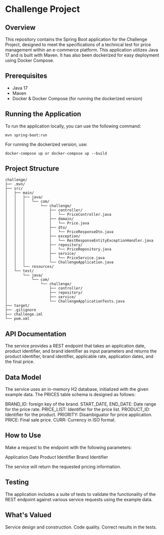 # Challenge Project

## Overview
This repository contains the Spring Boot application for the Challenge Project, designed to meet the specifications of a technical test for price management within an e-commerce platform. This application utilizes Java 17 and is built with Maven. It has also been dockerized for easy deployment using Docker Compose.

## Prerequisites
- Java 17
- Maven
- Docker & Docker Compose (for running the dockerized version)

## Running the Application
To run the application locally, you can use the following command:
```
mvn spring-boot:run
```
For running the dockerized version, use:
```
docker-compose up or docker-compose up --build
```
## Project Structure
```
challenge/
├── .mvn/
├── src/
│   ├── main/
│   │   ├── java/
│   │   │   └── com/
│   │   │       └── challenge/
│   │   │           ├── controller/
│   │   │           │   └── PriceController.java
│   │   │           ├── domain/
│   │   │           │   └── Price.java
│   │   │           ├── dto/
│   │   │           │   └── PriceResponseDto.java
│   │   │           ├── exception/
│   │   │           │   └── RestResponseEntityExceptionHandler.java
│   │   │           ├── repository/
│   │   │           │   └── PriceRepository.java
│   │   │           ├── service/
│   │   │           │   └── PriceService.java
│   │   │           └── ChallengeApplication.java
│   │   └── resources/
│   └── test/
│       └── java/
│           └── com/
│               └── challenge/
│                   ├── controller/
│                   ├── repository/
│                   ├── service/
│                   └── ChallengeApplicationTests.java
├── target/
├── .gitignore
├── challenge.iml
└── pom.xml
```

## API Documentation
The service provides a REST endpoint that takes an application date, product identifier, and brand identifier as input parameters and returns the product identifier, brand identifier, applicable rate, application dates, and the final price.

## Data Model
The service uses an in-memory H2 database, initialized with the given example data. The PRICES table schema is designed as follows:

BRAND_ID: foreign key of the brand.
START_DATE, END_DATE: Date range for the price rate.
PRICE_LIST: Identifier for the price list.
PRODUCT_ID: Identifier for the product.
PRIORITY: Disambiguator for price application.
PRICE: Final sale price.
CURR: Currency in ISO format.

## How to Use
Make a request to the endpoint with the following parameters:

Application Date
Product Identifier
Brand Identifier

The service will return the requested pricing information.

## Testing
The application includes a suite of tests to validate the functionality of the REST endpoint against various service requests using the example data.

## What's Valued
Service design and construction.
Code quality.
Correct results in the tests.

